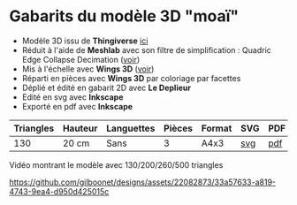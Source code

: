 # Gabarits du modèle 3D "moaï"

- Modèle 3D issu de **Thingiverse** [ici](https://www.thingiverse.com/thing:149271)
- Réduit à l'aide de **Meshlab** avec son filtre de simplification : Quadric Edge Collapse Decimation ([voir](https://youtu.be/1irJLnVSnrk))
- Mis à l'échelle avec **Wings 3D** ([voir](https://youtu.be/vKRSdvvuxDQ))
- Réparti en pièces avec **Wings 3D** par coloriage par facettes
- Déplié et édité en gabarit 2D avec **Le Deplieur**
- Edité en svg avec **Inkscape**
- Exporté en pdf avec **Inkscape**

|Triangles|Hauteur|Languettes|Pièces|Format|SVG|PDF|
|---|---|---|---|---|---|---|
|130|20 cm|Sans|3|A4x3|[svg](https://github.com/gilboonet/designs/blob/master/2023/moai/moai130_H20_A3x3.svg)|[pdf](https://github.com/gilboonet/designs/blob/master/2023/moai/moai130_H20_A3x3.pdf)|

Vidéo montrant le modèle avec 130/200/260/500 triangles

https://github.com/gilboonet/designs/assets/22082873/33a57633-a819-4743-9ea4-d950d425015c

